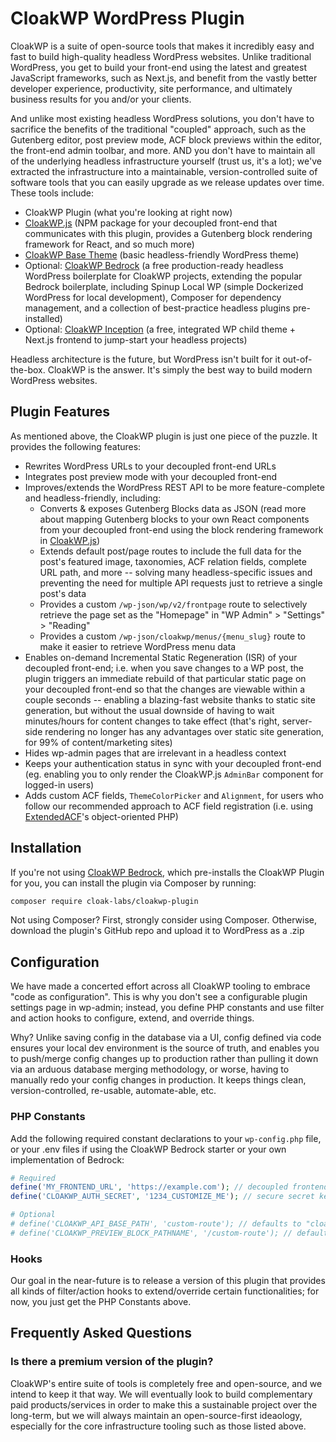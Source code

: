 # CloakWP WordPress Plugin

CloakWP is a suite of open-source tools that makes it incredibly easy and fast to build high-quality headless WordPress websites. Unlike traditional WordPress, you get to build your front-end using the latest and greatest JavaScript frameworks, such as Next.js, and benefit from the vastly better developer experience, productivity, site performance, and ultimately business results for you and/or your clients.

And unlike most existing headless WordPress solutions, you don't have to sacrifice the benefits of the traditional "coupled" approach, such as the Gutenberg editor, post preview mode, ACF block previews within the editor, the front-end admin toolbar, and more. AND you don't have to maintain all of the underlying headless infrastructure yourself (trust us, it's a lot); we've extracted the infrastructure into a maintainable, version-controlled suite of software tools that you can easily upgrade as we release updates over time. These tools include:

- CloakWP Plugin (what you're looking at right now)
- [CloakWP.js](https://github.com/cloak-labs/cloakwp-js) (NPM package for your decoupled front-end that communicates with this plugin, provides a Gutenberg block rendering framework for React, and so much more)
- [CloakWP Base Theme](https://github.com/cloak-labs/cloakwp-base-theme) (basic headless-friendly WordPress theme)
- Optional: [CloakWP Bedrock](https://github.com/cloak-labs/cloakwp-bedrock) (a free production-ready headless WordPress boilerplate for CloakWP projects, extending the popular Bedrock boilerplate, including Spinup Local WP (simple Dockerized WordPress for local development), Composer for dependency management, and a collection of best-practice headless plugins pre-installed)
- Optional: [CloakWP Inception](https://github.com/cloak-labs/cloakwp-inception-nextjs) (a free, integrated WP child theme + Next.js frontend to jump-start your headless projects)

Headless architecture is the future, but WordPress isn't built for it out-of-the-box. CloakWP is the answer. It's simply the best way to build modern WordPress websites.

## Plugin Features

As mentioned above, the CloakWP plugin is just one piece of the puzzle. It provides the following features:

- Rewrites WordPress URLs to your decoupled front-end URLs
- Integrates post preview mode with your decoupled front-end
- Improves/extends the WordPress REST API to be more feature-complete and headless-friendly, including:
  - Converts & exposes Gutenberg Blocks data as JSON (read more about mapping Gutenberg blocks to your own React components from your decoupled front-end using the block rendering framework in [CloakWP.js](https://github.com/cloak-labs/cloakwp-js))
  - Extends default post/page routes to include the full data for the post's featured image, taxonomies, ACF relation fields, complete URL path, and more -- solving many headless-specific issues and preventing the need for multiple API requests just to retrieve a single post's data
  - Provides a custom `/wp-json/wp/v2/frontpage` route to selectively retrieve the page set as the "Homepage" in "WP Admin" > "Settings" > "Reading"
  - Provides a custom `/wp-json/cloakwp/menus/{menu_slug}` route to make it easier to retrieve WordPress menu data
- Enables on-demand Incremental Static Regeneration (ISR) of your decoupled front-end; i.e. when you save changes to a WP post, the plugin triggers an immediate rebuild of that particular static page on your decoupled front-end so that the changes are viewable within a couple seconds -- enabling a blazing-fast website thanks to static site generation, but without the usual downside of having to wait minutes/hours for content changes to take effect (that's right, server-side rendering no longer has any advantages over static site generation, for 99% of content/marketing sites)
- Hides wp-admin pages that are irrelevant in a headless context
- Keeps your authentication status in sync with your decoupled front-end (eg. enabling you to only render the CloakWP.js `AdminBar` component for logged-in users)
- Adds custom ACF fields, `ThemeColorPicker` and `Alignment`, for users who follow our recommended approach to ACF field registration (i.e. using [ExtendedACF](https://github.com/vinkla/extended-acf)'s object-oriented PHP)

## Installation

If you're not using [CloakWP Bedrock](https://github.com/cloak-labs/cloakwp-bedrock), which pre-installs the CloakWP Plugin for you, you can install the plugin via Composer by running:

```bash
composer require cloak-labs/cloakwp-plugin
```

Not using Composer? First, strongly consider using Composer. Otherwise, download the plugin's GitHub repo and upload it to WordPress as a .zip

## Configuration

We have made a concerted effort across all CloakWP tooling to embrace "code as configuration". This is why you don't see a configurable plugin settings page in wp-admin; instead, you define PHP constants and use filter and action hooks to configure, extend, and override things.

Why? Unlike saving config in the database via a UI, config defined via code ensures your local dev environment is the source of truth, and enables you to push/merge config changes up to production rather than pulling it down via an arduous database merging methodology, or worse, having to manually redo your config changes in production. It keeps things clean, version-controlled, re-usable, automate-able, etc.

### PHP Constants

Add the following required constant declarations to your `wp-config.php` file, or your .env files if using the CloakWP Bedrock starter or your own implementation of Bedrock:

```php
# Required
define('MY_FRONTEND_URL', 'https://example.com'); // decoupled frontend URL
define('CLOAKWP_AUTH_SECRET', '1234_CUSTOMIZE_ME'); // secure secret key

# Optional
# define('CLOAKWP_API_BASE_PATH', 'custom-route'); // defaults to "cloakwp"; must match your front-end's dynamic API route folder name where you import the CloakWP.js `ApiRouter`
# define('CLOAKWP_PREVIEW_BLOCK_PATHNAME', '/custom-route'); // defaults to "/preview-block"; must match your front-end's page route where you import the CloakWP.js `BlockPreviewPage`
```

### Hooks

Our goal in the near-future is to release a version of this plugin that provides all kinds of filter/action hooks to extend/override certain functionalities; for now, you just get the PHP Constants above.

## Frequently Asked Questions

### Is there a premium version of the plugin?

CloakWP's entire suite of tools is completely free and open-source, and we intend to keep it that way. We will eventually look to build complementary paid products/services in order to make this a sustainable project over the long-term, but we will always maintain an open-source-first ideaology, especially for the core infrastructure tooling such as those listed above.
